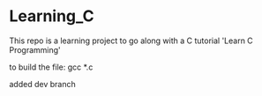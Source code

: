 # Learning_C
This repo is a learning project to go along with a C tutorial 'Learn C Programming'

to build the file: gcc *.c

added dev branch